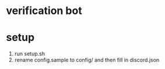 # verification bot

# setup
1. run setup.sh
2. rename config.sample to config/ and then fill in discord.json

